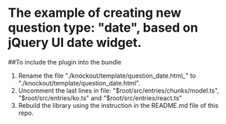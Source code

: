 ﻿# The example of creating new question type: "date", based on jQuery UI date widget.

##To include the plugin into the bundle

 1. Rename the file "./knockout/template/question_date.html_" to "./knockout/template/question_date.html".
 2. Uncomment the last lines in file: "$root/src/entries/chunks/model.ts", "$root/src/entries/ko.ts" and "$root/src/entries/react.ts"
 3. Rebuild the library using the instruction in the README.md file of this repo.

